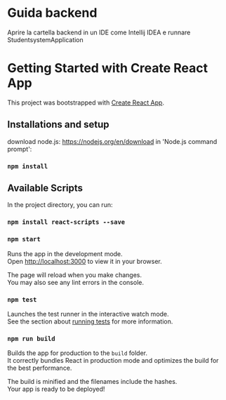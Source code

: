 # Guida backend
Aprire la cartella backend in un IDE come Intellij IDEA e runnare StudentsystemApplication




# Getting Started with Create React App

This project was bootstrapped with [Create React App](https://github.com/facebook/create-react-app).
## Installations and setup
download node.js: https://nodejs.org/en/download
in 'Node.js command prompt':
### `npm install`
## Available Scripts

In the project directory, you can run:

### `npm install react-scripts --save`
### `npm start`

Runs the app in the development mode.\
Open [http://localhost:3000](http://localhost:3000) to view it in your browser.

The page will reload when you make changes.\
You may also see any lint errors in the console.

### `npm test`

Launches the test runner in the interactive watch mode.\
See the section about [running tests](https://facebook.github.io/create-react-app/docs/running-tests) for more information.

### `npm run build`

Builds the app for production to the `build` folder.\
It correctly bundles React in production mode and optimizes the build for the best performance.

The build is minified and the filenames include the hashes.\
Your app is ready to be deployed!


